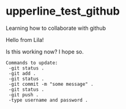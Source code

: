 # upperline_test_github
Learning how to collaborate with github

Hello from Lila!

Is this working now? I hope so.

```
Commands to update:
 -git status . 
 -git add .  
 -git status . 
 -git commit -m "some message" . 
 -git status . 
 -git push . 
 -type username and password . 
```
